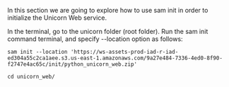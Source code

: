 <!-- Initializing the project -->
In this section we are going to explore how to use sam init in order to initialize the Unicorn Web service.

In the terminal, go to the unicorn folder (root folder). Run the sam init command terminal, and specify --location option as follows:

    sam init --location 'https://ws-assets-prod-iad-r-iad-ed304a55c2ca1aee.s3.us-east-1.amazonaws.com/9a27e484-7336-4ed0-8f90-f2747e4ac65c/init/python_unicorn_web.zip'

    cd unicorn_web/